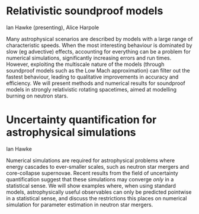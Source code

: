 # Relativistic soundproof models

Ian Hawke (presenting), Alice Harpole

Many astrophysical scenarios are described by models with a large range of characteristic speeds. When the most interesting behaviour is dominated by slow (eg advective) effects, accounting for everything can be a problem for numerical simulations, significantly increasing errors and run times. However, exploiting the multiscale nature of the models (through soundproof models such as the Low Mach approximation) can filter out the fastest behaviour, leading to qualitative improvements in accuracy and efficiency. We will present methods and numerical results for soundproof models in strongly relativistic rotating spacetimes, aimed at modelling burning on neutron stars.

# Uncertainty quantification for astrophysical simulations

Ian Hawke

Numerical simulations are required for astrophysical problems where energy cascades to ever-smaller scales, such as neutron star mergers and core-collapse supernovae. Recent results from the field of uncertainty quantification suggest that these simulations may converge *only* in a statistical sense. We will show examples where, when using standard models, astrophysically useful observables can only be predicted pointwise in a statistical sense, and discuss the restrictions this places on numerical simulation for parameter estimation in neutron star mergers.
